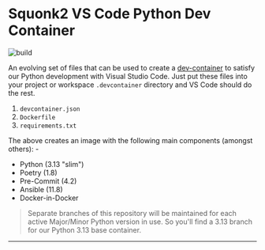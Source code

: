 # Squonk2 VS Code Python Dev Container

![build](https://github.com/informaticsmatters/squonk2-python-vscode-dev-container/actions/workflows/build.yaml/badge.svg?branch=3.13)

An evolving set of files that can be used to create a [dev-container] to satisfy
our Python development with Visual Studio Code. Just put these files into
your project or workspace `.devcontainer` directory and VS Code should do the rest.

1.  `devcontainer.json`
2.  `Dockerfile`
3.  `requirements.txt`

The above creates an image with the following main components (amongst others): -

-   Python (3.13 "slim")
-   Poetry (1.8)
-   Pre-Commit (4.2)
-   Ansible (11.8)
-   Docker-in-Docker

>   Separate branches of this repository will be maintained
    for each active Major/Minor Python version in use. So you'll
    find a 3.13 branch for our Python 3.13 base container.

---

[dev-container]: https://code.visualstudio.com/docs/devcontainers/containers
